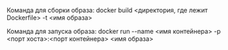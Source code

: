 Команда для сборки образа:
docker build <директория, где лежит Dockerfile> -t <имя образа>

Команда для запуска образа:
docker run --name <имя контейнера> -p <порт хоста>:<порт контейнера> <имя образа>

